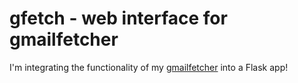 # gfetch - web interface for gmailfetcher

I'm integrating the functionality of my [gmailfetcher](https://github.com/jwjacobson/gmailfetcher) into a Flask app!
